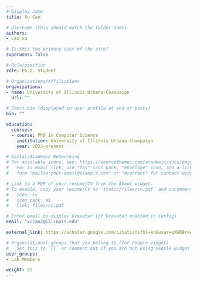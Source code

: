 ```yaml
---
# Display name
title: Xu Cao

# Username (this should match the folder name)
authors:
- cao_xu

# Is this the primary user of the site?
superuser: false

# Role/position
role: Ph.D. Student

# Organizations/Affiliations
organizations:
- name: University of Illinois Urbana-Champaign
  url: ""

# Short bio (displayed in user profile at end of posts)
bio: ""

education:
  courses:
  - course: PhD in Computer Science
    institution: University of Illinois Urbana-Champaign
    year: 2023-present

# Social/Academic Networking
# For available icons, see: https://sourcethemes.com/academic/docs/page-builder/#icons
#   For an email link, use "fas" icon pack, "envelope" icon, and a link in the
#   form "mailto:your-email@example.com" or "#contact" for contact widget.

# Link to a PDF of your resume/CV from the About widget.
# To enable, copy your resume/CV to `static/files/cv.pdf` and uncomment the lines below.
# - icon: cv
#   icon_pack: ai
#   link: files/cv.pdf

# Enter email to display Gravatar (if Gravatar enabled in Config)
email: "xucao2@illinois.edu"

external_link: https://scholar.google.com/citations?hl=en&user=oXWRBrwAAAAJ

# Organizational groups that you belong to (for People widget)
#   Set this to `[]` or comment out if you are not using People widget.
user_groups:
- Lab Members

weight: 22
---
```

